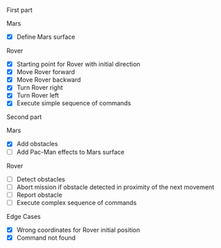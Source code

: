 First part

Mars

- [X] Define Mars surface

Rover

- [X] Starting point for Rover with initial direction
- [X] Move Rover forward
- [X] Move Rover backward
- [X] Turn Rover right
- [X] Turn Rover left
- [X] Execute simple sequence of commands

Second part

Mars

- [X] Add obstacles
- [ ] Add Pac-Man effects to Mars surface

Rover

- [ ] Detect obstacles
- [ ] Abort mission if obstacle detected in proximity of the next movement
- [ ] Report obstacle
- [ ] Execute complex sequence of commands

Edge Cases

- [X] Wrong coordinates for Rover initial position
- [X] Command not found